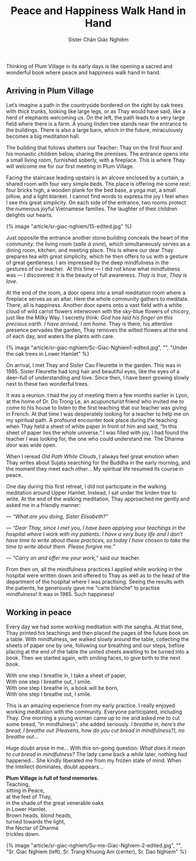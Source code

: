 ﻿---
title: Peace and Happiness Walk Hand in Hand 
author: Sister Chân Giác Nghiêm
---

Thinking of Plum Village in its early days is like opening a sacred and wonderful book where peace and happiness walk hand in hand.

## Arriving in Plum Village 

Let’s imagine a path in the countryside bordered on the right by oak trees with thick trunks, looking like large legs, or as Thay would have said, like a herd of elephants welcoming us. On the left, the path leads to a very large field where there is a farm. A young linden tree stands near the entrance to the buildings. There is also a large barn, which in the future, miraculously becomes a big meditation hall.

The building that follows shelters our Teacher: Thay on the first floor and his monastic children below, sharing the premises. The entrance opens into a small living room, furnished soberly, with a fireplace. This is where Thay will welcome me for our first meeting in Plum Village.

Facing the staircase leading upstairs is an alcove enclosed by a curtain, a shared room with four very simple beds. The place is offering me some rest: four bricks high, a wooden plank for the bed base, a yoga mat, a small pillow, and a light blanket. I cannot find words to express the joy I feel when I see this great simplicity. On each side of the entrance, two rooms protect the numerous joyful Vietnamese families. The laughter of their children delights our hearts.

{% image "article/sr-giac-nghiem/15-edited.jpg" %}

Just opposite the entrance another stone building conceals the heart of the community: the living room (*salle à vivre*), which simultaneously serves as a dining room, kitchen, and meeting place. This is where our dear Thay prepares tea with great simplicity, which he then offers to us with a gesture of great gentleness. I am impressed by the deep mindfulness in the gestures of our teacher.  At this time — I did not know what mindfulness was — I discovered: it is the beauty of full awareness. *Thay is true, Thay is love.*

At the end of the room, a door opens into a small meditation room where a fireplace serves as an altar. Here the whole community gathers to meditate. There, all is happiness. Another door opens onto a vast field with a white cloud of wild carrot flowers interwoven with the sky-blue flowers of chicory, just like the Milky Way. I secretly think: *God has laid his finger on this precious earth. I have arrived, I am home.* Thay is there, his attentive presence pervades the garden, Thay removes the wilted flowers at the end of each day, and waters the plants with care.

{% image "article/sr-giac-nghiem/Sc-Giac-Nghiem1-edited.jpg", "", "Under the oak trees in Lower Hamlet" %}

On arrival, I met Thay and Sister Cao Fleurette in the garden. This was in 1985. Sister Fleurette had long hair and beautiful eyes, like the eyes of a deer–full of understanding and love. Since then, I have been growing slowly next to these two wonderful trees.

It was a reunion. I had the joy of meeting them a few months earlier in Lyon, at the home of Dr. Do Trong Le, an acupuncturist friend who invited me to come to his house to listen to the first teaching that our teacher was giving in French. At that time I was desperately looking for a teacher to help me on my spiritual path. A profound encounter took place during the teaching when Thay held a sheet of white paper in front of him and said, “In this sheet of paper lies the whole universe.” I was filled with joy, I had found the teacher I was looking for, the one who could understand me. The Dharma door was wide open.

When I reread *Old Path White Clouds*, I always feel great emotion when Thay writes about Sujata searching for the Buddha in the early morning, and the moment they meet each other… My spiritual life resumed its course in peace.

One day during this first retreat, I did not participate in the walking meditation around Upper Hamlet. Instead, I sat under the linden tree to write. At the end of the walking meditation, Thay approached me gently and asked me in a friendly manner:

— *“What are you doing, Sister Elisabeth?”*

— *“Dear Thay, since I met you, I have been applying your teachings in the hospital where I work with my patients. I have a very busy life and I don’t have time to write about these practices, so today I have chosen to take the time to write about them. Please forgive me.”*

— *“Carry on and offer me your work,”* said our teacher.

From then on, all the mindfulness practices I applied while working in the hospital were written down and offered to Thay as well as to the head of the department of the hospital where I was practising. Seeing the results with the patients, he generously gave me “carte blanche” to practise mindfulness! It was in 1985. Such happiness!

## Working in peace

Every day we had some working meditation with the sangha. At that time, Thay printed his teachings and then placed the pages of the future book on a table. With mindfulness, we walked slowly around the table, collecting the sheets of paper one by one, following our breathing and our steps, before placing at the end of the table the united sheets awaiting to be turned into a book. Then we started again, with smiling faces, to give birth to the next book.

<div class="verse"><p>With one step I breathe in, I take a sheet of paper,<br/>
With one step I breathe out, I smile.<br/>
With one step I breathe in, a book will be born,<br/>
With one step I breathe out, I smile.</p></div>

This is an amazing experience from my early practice. I really enjoyed working meditation with the community. Everyone participated, including Thay. One morning a young woman came up to me and asked me to cut some bread, “in mindfulness”, she added seriously. *I breathe in, here’s the bread, I breathe out (Heavens, how do you cut bread in mindfulness?), no breathe out…*

Huge doubt arose in me… With this on-going question: *What does it mean to cut bread in mindfulness?* The lady came back a while later, nothing had happened… She kindly liberated me from my frozen state of mind. When the intellect dominates, doubt appears…

<div class="verse"><p><b>Plum Village is full of fond memories.</b><br/>
Teaching,<br/>
sitting in Peace,<br/>
at the feet of Thay,<br/>
in the shade of the great venerable oaks<br/>
in Lower Hamlet.<br/>
Brown heads, blond heads,<br/>
turned towards the light,<br/>
the Nectar of Dharma<br/>
trickles down.</p></div>

<div class="article-end"></div>

{% image "article/sr-giac-nghiem/Su-me-Giac-Nghiem-2-edited.jpg", "", "Sr. Giac Nghiem (left), Sr. Trang Khuong Am (center), Sr. Dao Nghiem" %}
